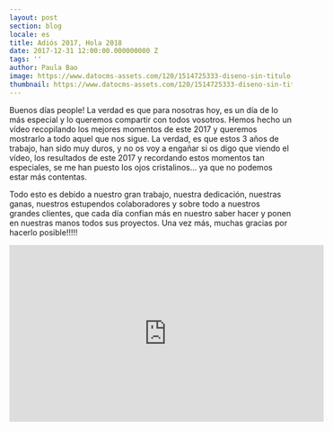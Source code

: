 ```yaml
---
layout: post
section: blog
locale: es
title: Adiós 2017, Hola 2018
date: 2017-12-31 12:00:00.000000000 Z
tags: ''
author: Paula Bao
image: https://www.datocms-assets.com/120/1514725333-diseno-sin-titulo.png?w=1024&fm=jpg
thumbnail: https://www.datocms-assets.com/120/1514725333-diseno-sin-titulo.png?w=105&fm=jpg
---
```


Buenos días people! 
La verdad es que para nosotras hoy, es un día de lo más especial y lo queremos compartir con todos vosotros. 
Hemos hecho un vídeo recopilando los mejores momentos de este 2017 y queremos mostrarlo a todo aquel que nos sigue. 
La verdad, es que estos 3 años de trabajo, han sido muy duros, y no os voy a engañar si os digo que viendo el vídeo, los resultados de este 2017 y recordando estos momentos tan especiales, se me han puesto los ojos cristalinos... ya que no podemos estar más contentas. 

Todo esto es debido a nuestro gran trabajo, nuestra dedicación, nuestras ganas, nuestros estupendos colaboradores y sobre todo a nuestros grandes clientes, que cada día confian más en nuestro saber hacer y ponen en nuestras manos todos sus proyectos. Una vez más, muchas gracias por hacerlo posible!!!!!


<iframe width="560" height="315" src="https://www.youtube.com/embed/HGSPAM9ri2k" frameborder="0" gesture="media" allow="encrypted-media" allowfullscreen></iframe>

